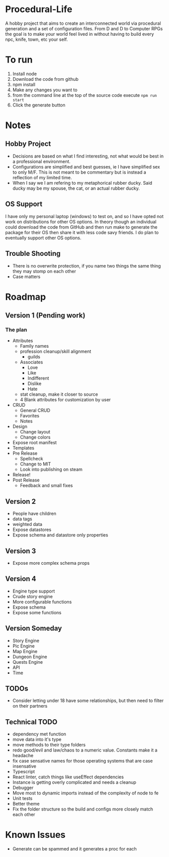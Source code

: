 # Procedural-Life

A hobby project that aims to create an interconnected world via procedural generation and a set of configuration files. From D and D to Computer RPGs the goal is to make your world feel lived in without having to build every npc, knife, town, etc your self.

# To run

1. Install node
1. Download the code from github
1. npm install
1. Make any changes you want to
1. from the command line at the top of the source code execute `npm run start`
1. Click the generate button

# Notes

## Hobby Project

- Decisions are based on what I find interesting, not what would be best in a professional environment.
- Configurations are simplified and best guesses, ie I have simplified sex to only M/F. This is not meant to be commentary but is instead a reflection of my limited time.
- When I say we I am refering to my metaphorical rubber ducky. Said ducky may be my spouse, the cat, or an actual rubber ducky.

## OS Support

I have only my personal laptop (windows) to test on, and so I have opted not work on distributions for other OS options. In theory though an individual could download the code from GitHub and then run make to generate the package for their OS then share it with less code savy friends. I do plan to eventually support other OS options.

## Trouble Shooting

- There is no overwrite protection, if you name two things the same thing they may stomp on each other
- Case matters

# Roadmap

## Version 1 (Pending work)

### The plan

- Attributes
  - Family names
  - profession cleanup/skill alignment
    - guilds
  - Associates
    - Love
    - Like
    - Indifferent
    - Dislike
    - Hate
  - stat cleanup, make it closer to source
  - 4 Blank attributes for customization by user
- CRUD
  - General CRUD
  - Favorites
  - Notes
- Design
  - Change layout
  - Change colors
- Expose root manifest
- Templates
- Pre Release
  - Spellcheck
  - Change to MIT
  - Look into publishing on steam
- Release!
- Post Release
  - Feedback and small fixes

## Version 2

- People have children
- data tags
- weighted data
- Expose datastores
- Expose schema and datastore only properties

## Version 3

- Expose more complex schema props

## Version 4

- Engine type support
- Crude story engine
- More configurable functions
- Expose schema
- Expose some functions

## Version Someday

- Story Engine
- Pic Engine
- Map Engine
- Dungeon Engine
- Quests Engine
- API
- Time

## TODOs
- Consider letting under 18 have some relationships, but then need to filter on their partners

## Technical TODO

- dependency met function
- move data into it's type
- move methods to their type folders
- redo good/evil and law/chaos to a numeric value. Constants make it a headache
- fix case sensative names for those operating systems that are case insensative
- Typescript
- React linter, catch things like useEffect dependencies
- Instance is getting overly complicated and needs a cleanup
- Debugger
- Move most to dynamic imports instead of the complexity of node to fe
- Unit tests
- Better theme
- Fix the folder structure so the build and configs more closely match each other

# Known Issues

- Generate can be spammed and it generates a proc for each
